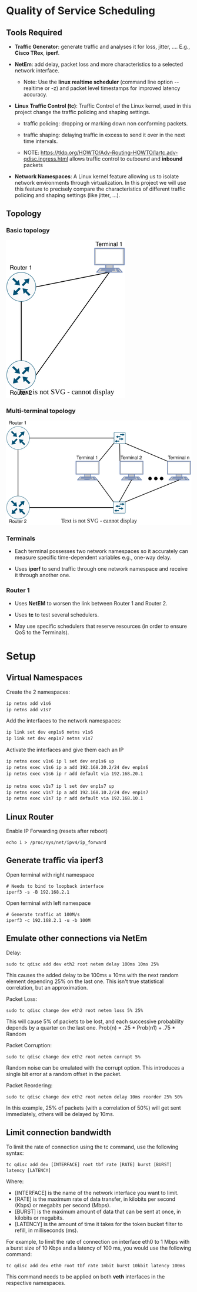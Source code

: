 # Quality of Service Scheduling

## Tools Required

- **Traffic Generator**: generate traffic and analyses it for loss, jitter, .... E.g., **Cisco TRex**, **iperf**.

- **NetEm**: add delay, packet loss and more characteristics to a selected network interface. 
  
  - Note: Use the **linux realtime scheduler** (command line option --realtime or -z) and packet level timestamps for improved latency accuracy. 

- **Linux Traffic Control (tc)**: Traffic Control of the Linux kernel, used in this project change the traffic policing and shaping settings.
  
  - traffic policing: dropping or marking down non conforming packets.
  
  - traffic shaping: delaying traffic in excess to send it over in the next time intervals.
  
  - NOTE: https://tldp.org/HOWTO/Adv-Routing-HOWTO/lartc.adv-qdisc.ingress.html allows traffic control to outbound and **inbound** packets

- **Network Namespaces**: A Linux kernel feature allowing us to isolate network environments through virtualization. In this project we will use this feature to precisely compare the characteristics of different traffic policing and shaping settings (like jitter, ...).

## Topology

### Basic topology

![](images/TAR-scheme.drawio.svg) 

### Multi-terminal topology

![](images/TAR-multi-scheme.drawio.svg)

### Terminals

- Each terminal possesses two network namespaces so it accurately can measure specific time-dependent variables e.g., one-way delay.

- Uses **iperf** to send traffic through one network namespace and receive it through another one.

### Router 1

- Uses **NetEM** to worsen the link between Router 1 and Router 2.

- Uses **tc** to test several schedulers.

- May use specific schedulers that reserve resources (in order to ensure QoS to the Terminals).

# Setup

## Virtual Namespaces
Create the 2 namespaces:
```bash
ip netns add v1s6
ip netns add v1s7
```

Add the interfaces to the network namespaces:
```bash 
ip link set dev enp1s6 netns v1s6
ip link set dev enp1s7 netns v1s7
```

Activate the interfaces and give them each an IP
```bash
ip netns exec v1s6 ip l set dev enp1s6 up 
ip netns exec v1s6 ip a add 192.168.20.2/24 dev enp1s6
ip netns exec v1s6 ip r add default via 192.168.20.1

ip netns exec v1s7 ip l set dev enp1s7 up 
ip netns exec v1s7 ip a add 192.168.10.2/24 dev enp1s7
ip netns exec v1s7 ip r add default via 192.168.10.1
```

## Linux Router
Enable IP Forwarding (resets after reboot)

    echo 1 > /proc/sys/net/ipv4/ip_forward

## Generate traffic via iperf3

Open terminal with right namespace

    # Needs to bind to loopback interface
    iperf3 -s -B 192.168.2.1

Open terminal with left namespace

    # Generate traffic at 100M/s
    iperf3 -c 192.168.2.1 -u -b 100M


## Emulate other connections via NetEm

Delay:
    
    sudo tc qdisc add dev eth2 root netem delay 100ms 10ms 25%
    
This causes the added delay to be 100ms ± 10ms with the next random element depending 25%
on the last one. This isn't true statistical correlation, but an approximation.

Packet Loss:

    sudo tc qdisc change dev eth2 root netem loss 5% 25%

This will cause 5% of packets to be lost, and each successive probability depends by a quarter
on the last one.
Prob(n) = .25 * Prob(n­1) + .75 * Random

Packet Corruption:

    sudo tc qdisc change dev eth2 root netem corrupt 5%

Random noise can be emulated with the corrupt option. This introduces a single bit error at a
random offset in the packet.

Packet Re­ordering:

    sudo tc qdisc change dev eth2 root netem delay 10ms reorder 25% 50%
    
In this example, 25% of packets (with a correlation of 50%) will get sent immediately, others will
be delayed by 10ms.

## Limit connection bandwidth

To limit the rate of connection using the tc command, use the following syntax:

    tc qdisc add dev [INTERFACE] root tbf rate [RATE] burst [BURST] latency [LATENCY]
Where:

- [INTERFACE] is the name of the network interface you want to limit.
- [RATE] is the maximum rate of data transfer, in kilobits per second (Kbps) or megabits per second (Mbps).
- [BURST] is the maximum amount of data that can be sent at once, in kilobits or megabits.
- [LATENCY] is the amount of time it takes for the token bucket filter to refill, in milliseconds (ms).

For example, to limit the rate of connection on interface eth0 to 1 Mbps with a burst size of 10 Kbps and a latency of 100 ms, you would use the following command:

    tc qdisc add dev eth0 root tbf rate 1mbit burst 10kbit latency 100ms

This command needs to be applied on both **veth** interfaces in the respective namespaces.
